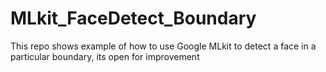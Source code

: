 # MLkit_FaceDetect_Boundary
This repo shows example of how to use Google MLkit to detect a face in a particular boundary, its open for improvement
